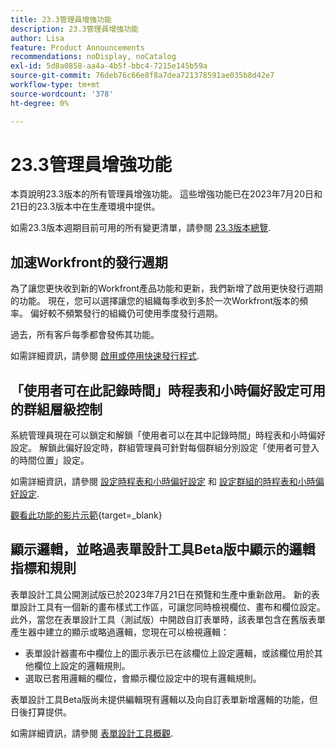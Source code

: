 ```yaml
---
title: 23.3管理員增強功能
description: 23.3管理員增強功能
author: Lisa
feature: Product Announcements
recommendations: noDisplay, noCatalog
exl-id: 5d8a0858-aa4a-4b5f-bbc4-7215e145b59a
source-git-commit: 76deb76c66e8f8a7dea721378591ae035b8d42e7
workflow-type: tm+mt
source-wordcount: '378'
ht-degree: 0%

---
```


# 23.3管理員增強功能

本頁說明23.3版本的所有管理員增強功能。 這些增強功能已在2023年7月20日和21日的23.3版本中在生產環境中提供。

如需23.3版本週期目前可用的所有變更清單，請參閱 [23.3版本總覽](/help/quicksilver/product-announcements/product-releases/23.3-release-activity/23-3-release-overview.md).

## 加速Workfront的發行週期

為了讓您更快收到新的Workfront產品功能和更新，我們新增了啟用更快發行週期的功能。 現在，您可以選擇讓您的組織每季收到多於一次Workfront版本的頻率。 偏好較不頻繁發行的組織仍可使用季度發行週期。

過去，所有客戶每季都會發佈其功能。

如需詳細資訊，請參閱 [啟用或停用快速發行程式](/help/quicksilver/administration-and-setup/set-up-workfront/configure-system-defaults/enable-fast-release-process.md).

## 「使用者可在此記錄時間」時程表和小時偏好設定可用的群組層級控制

系統管理員現在可以鎖定和解鎖「使用者可以在其中記錄時間」時程表和小時偏好設定。 解鎖此偏好設定時，群組管理員可針對每個群組分別設定「使用者可登入的時間位置」設定。

如需詳細資訊，請參閱 [設定時程表和小時偏好設定](/help/quicksilver/administration-and-setup/set-up-workfront/configure-timesheets-schedules/timesheet-and-hour-preferences.md) 和 [設定群組的時程表和小時偏好設定](/help/quicksilver/administration-and-setup/manage-groups/create-and-manage-groups/configure-timesheet-hour-preferences-group.md).

[觀看此功能的影片示範](https://video.tv.adobe.com/v/3419111/){target=_blank}

## 顯示邏輯，並略過表單設計工具Beta版中顯示的邏輯指標和規則

表單設計工具公開測試版已於2023年7月21日在預覽和生產中重新啟用。 新的表單設計工具有一個新的畫布樣式工作區，可讓您同時檢視欄位、畫布和欄位設定。
此外，當您在表單設計工具（測試版）中開啟自訂表單時，該表單包含在舊版表單產生器中建立的顯示或略過邏輯，您現在可以檢視邏輯：

* 表單設計器畫布中欄位上的圖示表示已在該欄位上設定邏輯，或該欄位用於其他欄位上設定的邏輯規則。
* 選取已套用邏輯的欄位，會顯示欄位設定中的現有邏輯規則。

表單設計工具Beta版尚未提供編輯現有邏輯以及向自訂表單新增邏輯的功能，但日後打算提供。

如需詳細資訊，請參閱 [表單設計工具概觀](/help/quicksilver/administration-and-setup/customize-workfront/create-manage-custom-forms/form-designer/form-designer-overview.md).
